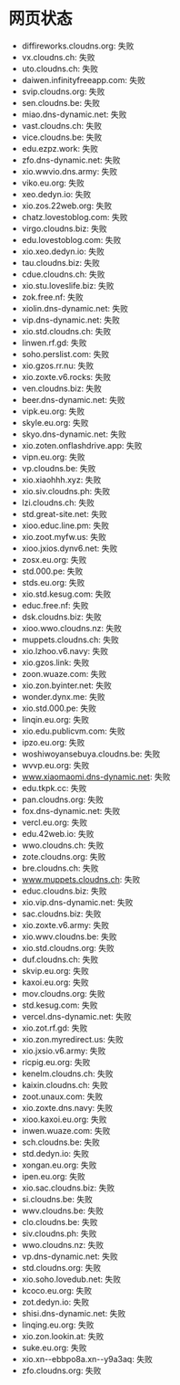 # 网页状态
- diffireworks.cloudns.org: 失败
- vx.cloudns.ch: 失败
- uto.cloudns.ch: 失败
- daiwen.infinityfreeapp.com: 失败
- svip.cloudns.org: 失败
- sen.cloudns.be: 失败
- miao.dns-dynamic.net: 失败
- vast.cloudns.ch: 失败
- vice.cloudns.be: 失败
- edu.ezpz.work: 失败
- zfo.dns-dynamic.net: 失败
- xio.wwvio.dns.army: 失败
- viko.eu.org: 失败
- xeo.dedyn.io: 失败
- xio.zos.22web.org: 失败
- chatz.lovestoblog.com: 失败
- virgo.cloudns.biz: 失败
- edu.lovestoblog.com: 失败
- xio.xeo.dedyn.io: 失败
- tau.cloudns.biz: 失败
- cdue.cloudns.ch: 失败
- xio.stu.loveslife.biz: 失败
- zok.free.nf: 失败
- xiolin.dns-dynamic.net: 失败
- vip.dns-dynamic.net: 失败
- xio.std.cloudns.ch: 失败
- linwen.rf.gd: 失败
- soho.perslist.com: 失败
- xio.gzos.rr.nu: 失败
- xio.zoxte.v6.rocks: 失败
- ven.cloudns.biz: 失败
- beer.dns-dynamic.net: 失败
- vipk.eu.org: 失败
- skyle.eu.org: 失败
- skyo.dns-dynamic.net: 失败
- xio.zoten.onflashdrive.app: 失败
- vipn.eu.org: 失败
- vp.cloudns.be: 失败
- xio.xiaohhh.xyz: 失败
- xio.siv.cloudns.ph: 失败
- lzi.cloudns.ch: 失败
- std.great-site.net: 失败
- xioo.educ.line.pm: 失败
- xio.zoot.myfw.us: 失败
- xioo.jxios.dynv6.net: 失败
- zosx.eu.org: 失败
- std.000.pe: 失败
- stds.eu.org: 失败
- xio.std.kesug.com: 失败
- educ.free.nf: 失败
- dsk.cloudns.biz: 失败
- xioo.wwo.cloudns.nz: 失败
- muppets.cloudns.ch: 失败
- xio.lzhoo.v6.navy: 失败
- xio.gzos.link: 失败
- zoon.wuaze.com: 失败
- xio.zon.byinter.net: 失败
- wonder.dynx.me: 失败
- xio.std.000.pe: 失败
- linqin.eu.org: 失败
- xio.edu.publicvm.com: 失败
- ipzo.eu.org: 失败
- woshiwoyansebuya.cloudns.be: 失败
- wvvp.eu.org: 失败
- www.xiaomaomi.dns-dynamic.net: 失败
- edu.tkpk.cc: 失败
- pan.cloudns.org: 失败
- fox.dns-dynamic.net: 失败
- vercl.eu.org: 失败
- edu.42web.io: 失败
- wwo.cloudns.ch: 失败
- zote.cloudns.org: 失败
- bre.cloudns.ch: 失败
- www.muppets.cloudns.ch: 失败
- educ.cloudns.biz: 失败
- xio.vip.dns-dynamic.net: 失败
- sac.cloudns.biz: 失败
- xio.zoxte.v6.army: 失败
- xio.wwv.cloudns.be: 失败
- xio.std.cloudns.org: 失败
- duf.cloudns.ch: 失败
- skvip.eu.org: 失败
- kaxoi.eu.org: 失败
- mov.cloudns.org: 失败
- std.kesug.com: 失败
- vercel.dns-dynamic.net: 失败
- xio.zot.rf.gd: 失败
- xio.zon.myredirect.us: 失败
- xio.jxsio.v6.army: 失败
- ricpig.eu.org: 失败
- kenelm.cloudns.ch: 失败
- kaixin.cloudns.ch: 失败
- zoot.unaux.com: 失败
- xio.zoxte.dns.navy: 失败
- xioo.kaxoi.eu.org: 失败
- inwen.wuaze.com: 失败
- sch.cloudns.be: 失败
- std.dedyn.io: 失败
- xongan.eu.org: 失败
- ipen.eu.org: 失败
- xio.sac.cloudns.biz: 失败
- si.cloudns.be: 失败
- wwv.cloudns.be: 失败
- clo.cloudns.be: 失败
- siv.cloudns.ph: 失败
- wwo.cloudns.nz: 失败
- vp.dns-dynamic.net: 失败
- std.cloudns.org: 失败
- xio.soho.lovedub.net: 失败
- kcoco.eu.org: 失败
- zot.dedyn.io: 失败
- shisi.dns-dynamic.net: 失败
- linqing.eu.org: 失败
- xio.zon.lookin.at: 失败
- suke.eu.org: 失败
- xio.xn--ebbpo8a.xn--y9a3aq: 失败
- zfo.cloudns.org: 失败
